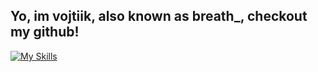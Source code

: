 ## Yo, im vojtiik, also known as breath_, checkout my github!
[![My Skills](https://skillicons.dev/icons?i=html,css,js,react,next,laravel,tailwind,cs,figma)](https://skillicons.dev)
